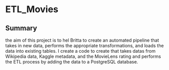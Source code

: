 # ETL_Movies

## Summary
 
the aim of this project is to hel Britta to create an automated pipeline that takes in new data, performs the appropriate transformations, and loads the data into existing tables. I create a code to create that takes datas from Wikipedia data, Kaggle metadata, and the MovieLens rating and performs the ETL process by adding the data to a PostgreSQL database.
